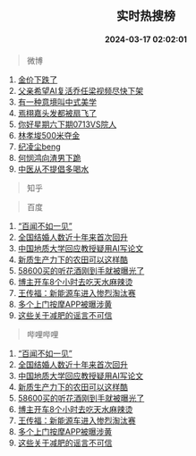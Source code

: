 <div align="center"><h2>实时热搜榜</h2><h4>2024-03-17 02:02:01</h4></div>

> 微博  

1. [金价下跌了](https://s.weibo.com/weibo?q=%23%E9%87%91%E4%BB%B7%E4%B8%8B%E8%B7%8C%E4%BA%86%23&t=31&band_rank=1&Refer=top)<br />
2. [父亲希望AI复活乔任梁视频尽快下架](https://s.weibo.com/weibo?q=%23%E7%88%B6%E4%BA%B2%E5%B8%8C%E6%9C%9BAI%E5%A4%8D%E6%B4%BB%E4%B9%94%E4%BB%BB%E6%A2%81%E8%A7%86%E9%A2%91%E5%B0%BD%E5%BF%AB%E4%B8%8B%E6%9E%B6%23&t=31&band_rank=2&Refer=top)<br />
3. [有一种意境叫中式美学](https://s.weibo.com/weibo?q=%23%E6%9C%89%E4%B8%80%E7%A7%8D%E6%84%8F%E5%A2%83%E5%8F%AB%E4%B8%AD%E5%BC%8F%E7%BE%8E%E5%AD%A6%23&t=31&band_rank=3&Refer=top)<br />
4. [焉栩嘉头发都被扇飞了](https://s.weibo.com/weibo?q=%23%E7%84%89%E6%A0%A9%E5%98%89%E5%A4%B4%E5%8F%91%E9%83%BD%E8%A2%AB%E6%89%87%E9%A3%9E%E4%BA%86%23&t=31&band_rank=4&Refer=top)<br />
5. [你好星期六下期0713VS院人](https://s.weibo.com/weibo?q=%23%E4%BD%A0%E5%A5%BD%E6%98%9F%E6%9C%9F%E5%85%AD%E4%B8%8B%E6%9C%9F0713VS%E9%99%A2%E4%BA%BA%23&t=31&band_rank=5&Refer=top)<br />
6. [林孝埈500米夺金](https://s.weibo.com/weibo?q=%23%E6%9E%97%E5%AD%9D%E5%9F%88500%E7%B1%B3%E5%A4%BA%E9%87%91%23&t=31&band_rank=6&Refer=top)<br />
7. [纪凌尘beng](https://s.weibo.com/weibo?q=%23%E7%BA%AA%E5%87%8C%E5%B0%98beng%23&t=31&band_rank=7&Refer=top)<br />
8. [何悯鸿向渣男下跪](https://s.weibo.com/weibo?q=%23%E4%BD%95%E6%82%AF%E9%B8%BF%E5%90%91%E6%B8%A3%E7%94%B7%E4%B8%8B%E8%B7%AA%23&t=31&band_rank=8&Refer=top)<br />
9. [中医从不提倡多喝水](https://s.weibo.com/weibo?q=%23%E4%B8%AD%E5%8C%BB%E4%BB%8E%E4%B8%8D%E6%8F%90%E5%80%A1%E5%A4%9A%E5%96%9D%E6%B0%B4%23&t=31&band_rank=9&Refer=top)<br />

> 知乎  


> 百度  

1. [“百闻不如一见”](https://www.baidu.com/s?wd=%E2%80%9C%E7%99%BE%E9%97%BB%E4%B8%8D%E5%A6%82%E4%B8%80%E8%A7%81%E2%80%9D&sa=fyb_news&rsv_dl=fyb_news)<br />
2. [全国结婚人数近十年来首次回升](https://www.baidu.com/s?wd=%E5%85%A8%E5%9B%BD%E7%BB%93%E5%A9%9A%E4%BA%BA%E6%95%B0%E8%BF%91%E5%8D%81%E5%B9%B4%E6%9D%A5%E9%A6%96%E6%AC%A1%E5%9B%9E%E5%8D%87&sa=fyb_news&rsv_dl=fyb_news)<br />
3. [中国地质大学回应教授疑用AI写论文](https://www.baidu.com/s?wd=%E4%B8%AD%E5%9B%BD%E5%9C%B0%E8%B4%A8%E5%A4%A7%E5%AD%A6%E5%9B%9E%E5%BA%94%E6%95%99%E6%8E%88%E7%96%91%E7%94%A8AI%E5%86%99%E8%AE%BA%E6%96%87&sa=fyb_news&rsv_dl=fyb_news)<br />
4. [新质生产力下的农田可以这样酷](https://www.baidu.com/s?wd=%E6%96%B0%E8%B4%A8%E7%94%9F%E4%BA%A7%E5%8A%9B%E4%B8%8B%E7%9A%84%E5%86%9C%E7%94%B0%E5%8F%AF%E4%BB%A5%E8%BF%99%E6%A0%B7%E9%85%B7&sa=fyb_news&rsv_dl=fyb_news)<br />
5. [58600买的听花酒刚到手就被曝光了](https://www.baidu.com/s?wd=58600%E4%B9%B0%E7%9A%84%E5%90%AC%E8%8A%B1%E9%85%92%E5%88%9A%E5%88%B0%E6%89%8B%E5%B0%B1%E8%A2%AB%E6%9B%9D%E5%85%89%E4%BA%86&sa=fyb_news&rsv_dl=fyb_news)<br />
6. [博主开车8个小时去吃天水麻辣烫](https://www.baidu.com/s?wd=%E5%8D%9A%E4%B8%BB%E5%BC%80%E8%BD%A68%E4%B8%AA%E5%B0%8F%E6%97%B6%E5%8E%BB%E5%90%83%E5%A4%A9%E6%B0%B4%E9%BA%BB%E8%BE%A3%E7%83%AB&sa=fyb_news&rsv_dl=fyb_news)<br />
7. [王传福：新能源车进入惨烈淘汰赛](https://www.baidu.com/s?wd=%E7%8E%8B%E4%BC%A0%E7%A6%8F%EF%BC%9A%E6%96%B0%E8%83%BD%E6%BA%90%E8%BD%A6%E8%BF%9B%E5%85%A5%E6%83%A8%E7%83%88%E6%B7%98%E6%B1%B0%E8%B5%9B&sa=fyb_news&rsv_dl=fyb_news)<br />
8. [多个上门按摩APP被曝涉黄](https://www.baidu.com/s?wd=%E5%A4%9A%E4%B8%AA%E4%B8%8A%E9%97%A8%E6%8C%89%E6%91%A9APP%E8%A2%AB%E6%9B%9D%E6%B6%89%E9%BB%84&sa=fyb_news&rsv_dl=fyb_news)<br />
9. [这些关于减肥的谣言不可信](https://www.baidu.com/s?wd=%E8%BF%99%E4%BA%9B%E5%85%B3%E4%BA%8E%E5%87%8F%E8%82%A5%E7%9A%84%E8%B0%A3%E8%A8%80%E4%B8%8D%E5%8F%AF%E4%BF%A1&sa=fyb_news&rsv_dl=fyb_news)<br />

> 哔哩哔哩  

1. [“百闻不如一见”](https://www.baidu.com/s?wd=%E2%80%9C%E7%99%BE%E9%97%BB%E4%B8%8D%E5%A6%82%E4%B8%80%E8%A7%81%E2%80%9D&sa=fyb_news&rsv_dl=fyb_news)<br />
2. [全国结婚人数近十年来首次回升](https://www.baidu.com/s?wd=%E5%85%A8%E5%9B%BD%E7%BB%93%E5%A9%9A%E4%BA%BA%E6%95%B0%E8%BF%91%E5%8D%81%E5%B9%B4%E6%9D%A5%E9%A6%96%E6%AC%A1%E5%9B%9E%E5%8D%87&sa=fyb_news&rsv_dl=fyb_news)<br />
3. [中国地质大学回应教授疑用AI写论文](https://www.baidu.com/s?wd=%E4%B8%AD%E5%9B%BD%E5%9C%B0%E8%B4%A8%E5%A4%A7%E5%AD%A6%E5%9B%9E%E5%BA%94%E6%95%99%E6%8E%88%E7%96%91%E7%94%A8AI%E5%86%99%E8%AE%BA%E6%96%87&sa=fyb_news&rsv_dl=fyb_news)<br />
4. [新质生产力下的农田可以这样酷](https://www.baidu.com/s?wd=%E6%96%B0%E8%B4%A8%E7%94%9F%E4%BA%A7%E5%8A%9B%E4%B8%8B%E7%9A%84%E5%86%9C%E7%94%B0%E5%8F%AF%E4%BB%A5%E8%BF%99%E6%A0%B7%E9%85%B7&sa=fyb_news&rsv_dl=fyb_news)<br />
5. [58600买的听花酒刚到手就被曝光了](https://www.baidu.com/s?wd=58600%E4%B9%B0%E7%9A%84%E5%90%AC%E8%8A%B1%E9%85%92%E5%88%9A%E5%88%B0%E6%89%8B%E5%B0%B1%E8%A2%AB%E6%9B%9D%E5%85%89%E4%BA%86&sa=fyb_news&rsv_dl=fyb_news)<br />
6. [博主开车8个小时去吃天水麻辣烫](https://www.baidu.com/s?wd=%E5%8D%9A%E4%B8%BB%E5%BC%80%E8%BD%A68%E4%B8%AA%E5%B0%8F%E6%97%B6%E5%8E%BB%E5%90%83%E5%A4%A9%E6%B0%B4%E9%BA%BB%E8%BE%A3%E7%83%AB&sa=fyb_news&rsv_dl=fyb_news)<br />
7. [王传福：新能源车进入惨烈淘汰赛](https://www.baidu.com/s?wd=%E7%8E%8B%E4%BC%A0%E7%A6%8F%EF%BC%9A%E6%96%B0%E8%83%BD%E6%BA%90%E8%BD%A6%E8%BF%9B%E5%85%A5%E6%83%A8%E7%83%88%E6%B7%98%E6%B1%B0%E8%B5%9B&sa=fyb_news&rsv_dl=fyb_news)<br />
8. [多个上门按摩APP被曝涉黄](https://www.baidu.com/s?wd=%E5%A4%9A%E4%B8%AA%E4%B8%8A%E9%97%A8%E6%8C%89%E6%91%A9APP%E8%A2%AB%E6%9B%9D%E6%B6%89%E9%BB%84&sa=fyb_news&rsv_dl=fyb_news)<br />
9. [这些关于减肥的谣言不可信](https://www.baidu.com/s?wd=%E8%BF%99%E4%BA%9B%E5%85%B3%E4%BA%8E%E5%87%8F%E8%82%A5%E7%9A%84%E8%B0%A3%E8%A8%80%E4%B8%8D%E5%8F%AF%E4%BF%A1&sa=fyb_news&rsv_dl=fyb_news)<br />
